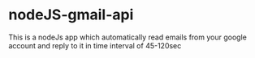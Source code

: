 # nodeJS-gmail-api
This is a nodeJs app which automatically read emails from your google account and reply to it in time interval of 45-120sec 
